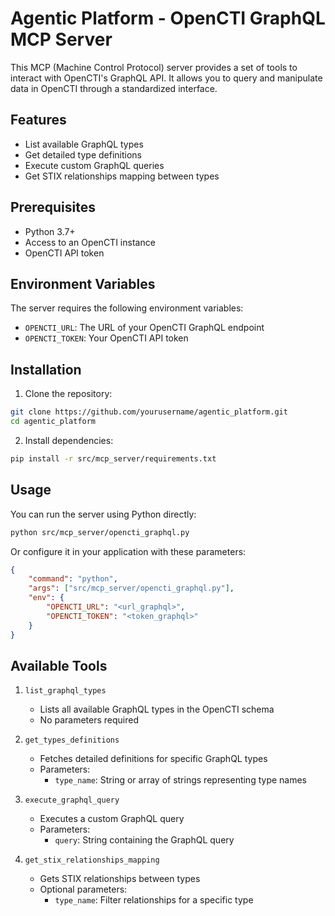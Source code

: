 # Agentic Platform - OpenCTI GraphQL MCP Server

This MCP (Machine Control Protocol) server provides a set of tools to interact with OpenCTI's GraphQL API. It allows you to query and manipulate data in OpenCTI through a standardized interface.

## Features

- List available GraphQL types
- Get detailed type definitions
- Execute custom GraphQL queries
- Get STIX relationships mapping between types

## Prerequisites

- Python 3.7+
- Access to an OpenCTI instance
- OpenCTI API token

## Environment Variables

The server requires the following environment variables:

- `OPENCTI_URL`: The URL of your OpenCTI GraphQL endpoint
- `OPENCTI_TOKEN`: Your OpenCTI API token

## Installation

1. Clone the repository:
```bash
git clone https://github.com/yourusername/agentic_platform.git
cd agentic_platform
```

2. Install dependencies:
```bash
pip install -r src/mcp_server/requirements.txt
```

## Usage

You can run the server using Python directly:

```bash
python src/mcp_server/opencti_graphql.py
```

Or configure it in your application with these parameters:

```json
{
    "command": "python",
    "args": ["src/mcp_server/opencti_graphql.py"],
    "env": {
        "OPENCTI_URL": "<url_graphql>",
        "OPENCTI_TOKEN": "<token_graphql>"
    }
}
```

## Available Tools

1. `list_graphql_types`
   - Lists all available GraphQL types in the OpenCTI schema
   - No parameters required

2. `get_types_definitions`
   - Fetches detailed definitions for specific GraphQL types
   - Parameters:
     - `type_name`: String or array of strings representing type names

3. `execute_graphql_query`
   - Executes a custom GraphQL query
   - Parameters:
     - `query`: String containing the GraphQL query

4. `get_stix_relationships_mapping`
   - Gets STIX relationships between types
   - Optional parameters:
     - `type_name`: Filter relationships for a specific type

